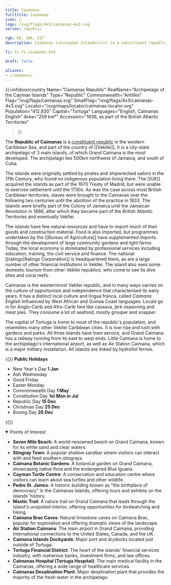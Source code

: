 ```yaml
---
title: Caimanas
fulltitle: Caimanas
icon: 📖
logo: /svg/flags/4x3/caimanas-4x3.svg
series: republic

rgb: 60, 106, 217
description: Caimanas (<i>Cayman Islands</i>) is a constituent republic of Vekllei located in the western Caribbean Sea.

fi: fi fi-caimanas-4x3

draft: false

aliases:
- /caimanas/
---
```

{{<infobox/country
     Name="Caimanas Republic"
     RealName="Archipelago of the Cayman Islands"
     Type="Republic"
     Commonwealth="Antilles"
     Flag="/svg/flags/caimanas.svg"
     SmallFlag="/svg/flags/4x3/caimanas-4x3.svg"
     Locator="/svg/maps/locator/caimanas-locator.svg"
     Population="412,830"
     Capital="Tortuga"
     Languages="English, Caimanas English"
     Area="259 km²"
     Accession="1836, as part of the British Atlantic Territories"
 >}}

The <span class="fi fi-caimanas-4x3"></span> **Republic of Caimanas** is a [constituent republic](/republics/) in the western Caribbean Sea, and part of the country of [[Vekllei]]. It is a city-state archipelago of 3 main islands, of which Grand Caimana is the most developed. The archipelago lies 500km northwest of Jamaica, and south of Cuba.

The islands were originally settled by pirates and shipwrecked sailors in the 17th Century, who found no indigenous population living there. The [[UK]] acquired the islands as part of the 1670 Treaty of Madrid, but were unable to exercise settlement until the 1730s. As was the case across most British Caribbean territories, slaves were brought to the Caimanas over the following two centuries until the abolition of the practice in 1833. The islands were briefly part of the Colony of Jamaica until the Jamaican Revolution in 1886, after which they became part of the British Atlantic Territories and eventually Vekllei.

The islands have few natural resources and have to import much of their goods and construction material. Food is also imported, but programmes undertaken by the [[Bureau of Agriculture]] have supplemented imports through the development of large community gardens and light farms. Today, the local economy is dominated by professional services including education, training, the civil service and finance. The national [[ratings|Ratings Corporation]] is headquartered there, as are a large number of other financial institutions in Vekllei. The island also sees some domestic tourism from other Vekllei republics, who come to see its dive sites and coral reefs.

Caimanas is the westernmost Vekllei republic, and in many ways carries on the culture of opportunism and independence that characterised its early years. It has a distinct local culture and lingua franca, called *Caimana English* influenced by West African and Guinea Coast languages. Locals go in for Anglo-Carib and Afro-Carib fare like cassava, jerk seasoning and meat pies. They consume a lot of seafood, mostly grouper and snapper.

The capital of Tortuga is home to most of the republic's population, and resembles many other Vekllei Caribbean cities. It is low-rise and lush with gardens and parks. All three islands have tram service, and Grand Caimana has a railway running from its east to west ends. Little Caimana is home to the archipelago's international airport, as well as Air Station Caimana, which is a major military installation. All islands are linked by hydrofoil ferries.


{{<note table>}}
**Public Holidays**

* New Year's Day **1 Jan**
* Ash Wednesday
* Good Friday
* Easter Monday
* Commonwealth Day **1 May**
* Constitution Day **1st Mon in
Jul**
* Republic Day **15 Dec**
* Christmas Day **25 Dec**
* Boxing Day  **26 Dec**

{{</note>}}

<details open>
<summary>Points of Interest</summary>

- **Seven Mile Beach**: A world-renowned beach on Grand Caimana, known for its white sand and clear waters.
- **Stingray Town**: A popular shallow sandbar where visitors can interact with and feed southern stingrays.
- **Caimana Botanic Gardens**: A botanical garden on Grand Caimana, showcasing native flora and the endangered Blue Iguana.
- **Cayman Turtle Centre**: A conservation and education centre where visitors can learn about sea turtles and other wildlife.
- **Pedro St. James**: A historic building known as "the birthplace of democracy" in the Caimanas Islands, offering tours and exhibits on the islands’ history.
- **Mastic Trail**: A nature trail on Grand Caimana that leads through the island's unspoiled interior, offering opportunities for birdwatching and hiking.
- **Caimana Brac Caves**: Natural limestone caves on Caimana Brac, popular for exploration and offering dramatic views of the landscape.
- **Air Station Caimana**: The main airport in Grand Caimana, providing international connections to the United States, Canada, and the UK.
- **Caimana Islands Dockyards**: Major port and drydocks located just outside of Tortuga.
- **Tortuga Financial District**: The heart of the islands' financial services industry, with numerous banks, investment firms, and law offices.
- **Caimanas Hospital (Tortuga Hospital)**: The main medical facility in the Caimanas, offering a wide range of healthcare services.
- **Caimanas Desalination Plant**: Major desalination plant that provides the majority of the fresh water in the archipelago.
</details>